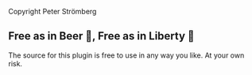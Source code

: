 Copyright Peter Strömberg

## Free as in Beer 🐝, Free as in Liberty 🗽

The source for this plugin is free to use in any way you like. At your own risk.